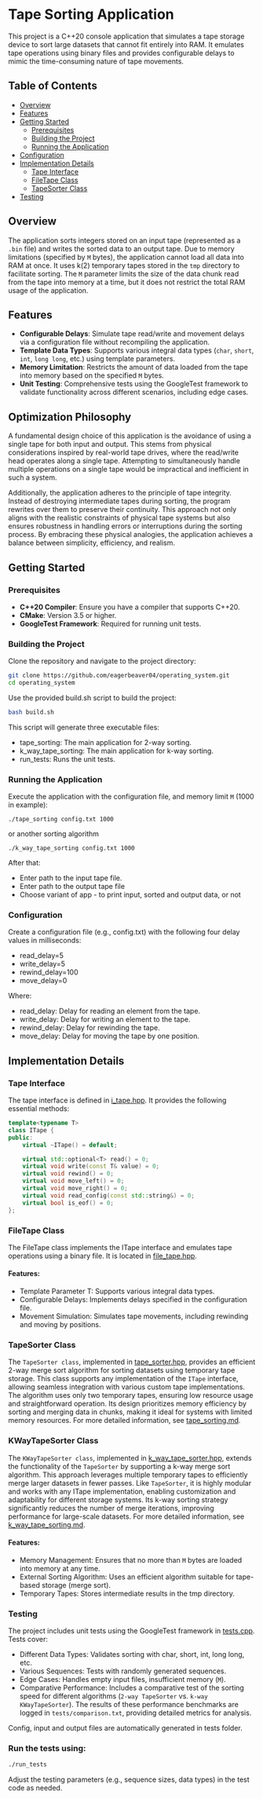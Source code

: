 # Tape Sorting Application

This project is a C++20 console application that simulates a tape storage device to sort large datasets that cannot fit entirely into RAM. It emulates tape operations using binary files and provides configurable delays to mimic the time-consuming nature of tape movements.

## Table of Contents

- [Overview](#overview)
- [Features](#features)
- [Getting Started](#getting-started)
  - [Prerequisites](#prerequisites)
  - [Building the Project](#building-the-project)
  - [Running the Application](#running-the-application)
- [Configuration](#configuration)
- [Implementation Details](#implementation-details)
  - [Tape Interface](#tape-interface)
  - [FileTape Class](#filetape-class)
  - [TapeSorter Class](#tapesorter-class)
- [Testing](#testing)

## Overview

The application sorts integers stored on an input tape (represented as a `.bin` file) and writes the sorted data to an output tape. Due to memory limitations (specified by `M` bytes), the application cannot load all data into RAM at once. It uses k(2) temporary tapes stored in the `tmp` directory to facilitate sorting. The `M` parameter limits the size of the data chunk read from the tape into memory at a time, but it does not restrict the total RAM usage of the application.

## Features

- **Configurable Delays**: Simulate tape read/write and movement delays via a configuration file without recompiling the application.
- **Template Data Types**: Supports various integral data types (`char`, `short`, `int`, `long long`, etc.) using template parameters.
- **Memory Limitation**: Restricts the amount of data loaded from the tape into memory based on the specified `M` bytes.
- **Unit Testing**: Comprehensive tests using the GoogleTest framework to validate functionality across different scenarios, including edge cases.

## Optimization Philosophy
A fundamental design choice of this application is the avoidance of using a single tape for both input and output. This stems from physical considerations inspired by real-world tape drives, where the read/write head operates along a single tape. Attempting to simultaneously handle multiple operations on a single tape would be impractical and inefficient in such a system.

Additionally, the application adheres to the principle of tape integrity. Instead of destroying intermediate tapes during sorting, the program rewrites over them to preserve their continuity. This approach not only aligns with the realistic constraints of physical tape systems but also ensures robustness in handling errors or interruptions during the sorting process. By embracing these physical analogies, the application achieves a balance between simplicity, efficiency, and realism.

## Getting Started

### Prerequisites

- **C++20 Compiler**: Ensure you have a compiler that supports C++20.
- **CMake**: Version 3.5 or higher.
- **GoogleTest Framework**: Required for running unit tests.

### Building the Project

Clone the repository and navigate to the project directory:

```bash
git clone https://github.com/eagerbeaver04/operating_system.git
cd operating_system
```

Use the provided build.sh script to build the project:

```bash
bash build.sh
```

This script will generate three executable files:

 - tape_sorting: The main application for 2-way sorting.
 - k_way_tape_sorting: The main application for k-way sorting.
 - run_tests: Runs the unit tests.

### Running the Application

Execute the application with the configuration file, and memory limit `M` (1000 in example):
```
./tape_sorting config.txt 1000
```
or another sorting algorithm
```
./k_way_tape_sorting config.txt 1000
```
After that:
 - Enter path to the input tape file.
 - Enter path to the output tape file
 - Choose variant of app - to print input, sorted and output data, or not

### Configuration

Create a configuration file (e.g., config.txt) with the following four delay values in milliseconds:
 - read_delay=5
 - write_delay=5
 - rewind_delay=100
 - move_delay=0

Where: 

 - read_delay: Delay for reading an element from the tape.
 - write_delay: Delay for writing an element to the tape.
 - rewind_delay: Delay for rewinding the tape.
 - move_delay: Delay for moving the tape by one position.

## Implementation Details

### Tape Interface
The tape interface is defined in [i_tape.hpp](src/interface/i_tape.hpp). It provides the following essential methods:

```cpp
template<typename T>
class ITape {
public:
    virtual ~ITape() = default;

    virtual std::optional<T> read() = 0;
    virtual void write(const T& value) = 0;
    virtual void rewind() = 0;
    virtual void move_left() = 0;
    virtual void move_right() = 0;
    virtual void read_config(const std::string&) = 0;
    virtual bool is_eof() = 0;
};
```

### FileTape Class
The FileTape class implements the ITape interface and emulates tape operations using a binary file. It is located in [file_tape.hpp](src/tape/file_tape.hpp).

#### Features:

 - Template Parameter T: Supports various integral data types.
 - Configurable Delays: Implements delays specified in the configuration file.
 - Movement Simulation: Simulates tape movements, including rewinding and moving by positions.

### TapeSorter Class
The `TapeSorter class`, implemented in [tape_sorter.hpp](src/tape/tape_sorter.hpp), provides an efficient 2-way merge sort algorithm for sorting datasets using temporary tape storage. This class supports any implementation of the `ITape` interface, allowing seamless integration with various custom tape implementations. The algorithm uses only two temporary tapes, ensuring low resource usage and straightforward operation. Its design prioritizes memory efficiency by sorting and merging data in chunks, making it ideal for systems with limited memory resources. For more detailed information, see [tape_sorting.md](docs/tape_sorting.md).

### KWayTapeSorter Class
The `KWayTapeSorter class`, implemented in [k_way_tape_sorter.hpp](src/tape/k_way_tape_sorter.hpp), extends the functionality of the `TapeSorter` by supporting a k-way merge sort algorithm. This approach leverages multiple temporary tapes to efficiently merge larger datasets in fewer passes. Like `TapeSorter`, it is highly modular and works with any ITape implementation, enabling customization and adaptability for different storage systems. Its k-way sorting strategy significantly reduces the number of merge iterations, improving performance for large-scale datasets. For more detailed information, see [k_way_tape_sorting.md](docs/k_way_tape_sorting.md).
#### Features:

 - Memory Management: Ensures that no more than `M` bytes are loaded into memory at any time.
 - External Sorting Algorithm: Uses an efficient algorithm suitable for tape-based storage (merge sort).
 - Temporary Tapes: Stores intermediate results in the tmp directory.


### Testing
The project includes unit tests using the GoogleTest framework in [tests.cpp](tests/tests.cpp). Tests cover:

 - Different Data Types: Validates sorting with char, short, int, long long, etc.
 - Various Sequences: Tests with randomly generated sequences.
 - Edge Cases: Handles empty input files, insufficient memory (`M`).
 - Comparative Performance: Includes a comparative test of the sorting speed for different algorithms (`2-way TapeSorter` vs. `k-way KWayTapeSorter`). The results of these performance benchmarks are logged in `tests/comparison.txt`, providing detailed metrics for analysis.

Config, input and output files are automatically generated in tests folder.
### Run the tests using:

```bash
./run_tests
```

Adjust the testing parameters (e.g., sequence sizes, data types) in the test code as needed.